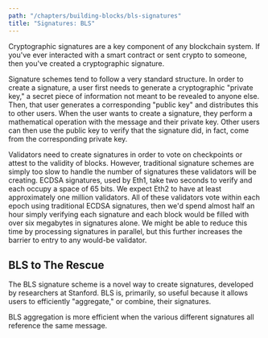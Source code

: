 ```yaml
---
path: "/chapters/building-blocks/bls-signatures"
title: "Signatures: BLS"
---
```


Cryptographic signatures are a key component of any blockchain system. If you've ever interacted with a smart contract or sent crypto to someone, then you've created a cryptographic signature.

Signature schemes tend to follow a very standard structure. In order to create a signature, a user first needs to generate a cryptographic "private key," a secret piece of information not meant to be revealed to anyone else. Then, that user generates a corresponding "public key" and distributes this to other users. When the user wants to create a signature, they perform a mathematical operation with the message and their private key. Other users can then use the public key to verify that the signature did, in fact, come from the corresponding private key.

Validators need to create signatures in order to vote on checkpoints or attest to the validity of blocks. However, traditional signature schemes are simply too slow to handle the number of signatures these validators will be creating. ECDSA signatures, used by Eth1, take two seconds to verify and each occupy a space of 65 bits. We expect Eth2 to have at least approximately one million validators. All of these validators vote within each epoch using traditional ECDSA signatures, then we'd spend almost half an hour simply verifying each signature and each block would be filled with over six megabytes in signatures alone. We might be able to reduce this time by processing signatures in parallel, but this further increases the barrier to entry to any would-be validator.

## BLS to The Rescue
The BLS signature scheme is a novel way to create signatures, developed by researchers at Stanford. BLS is, primarily, so useful because it allows users to efficiently "aggregate," or combine, their signatures.

BLS aggregation is more efficient when the various different signatures all reference the same message. 